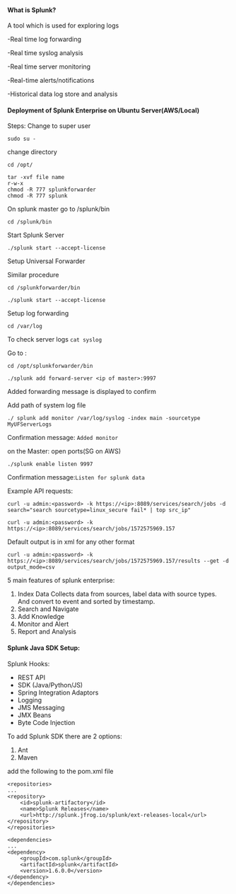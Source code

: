 #### What is Splunk?


A tool which is used for exploring logs

-Real time log forwarding

-Real time syslog analysis

-Real time server monitoring

-Real-time alerts/notifications

-Historical data log store and analysis

#### Deployment of Splunk Enterprise on Ubuntu Server(AWS/Local)

Steps: Change to super user
```
sudo su -
```
change directory 
```angular2
cd /opt/
```

```angular2
tar -xvf file name  
r-w-x
chmod -R 777 splunkforwarder
chmod -R 777 splunk
```

On splunk master go to /splunk/bin

``
cd /splunk/bin
``

Start Splunk Server

``
./splunk start --accept-license
``

Setup Universal Forwarder

Similar procedure 

```
cd /splunkforwarder/bin

./splunk start --accept-license
```
Setup log forwarding

``
cd /var/log
``

To check server logs
``
cat syslog 
``

Go to :

``
cd /opt/splunkforwarder/bin
``

``
./splunk add forward-server <ip of master>:9997
``

Added forwarding message is displayed to confirm

Add path of system log file

``
./ splunk add monitor /var/log/syslog -index main -sourcetype MyUFServerLogs
``

Confirmation message: ``Added monitor``

on the Master:
open ports(SG on AWS)

``
./splunk enable listen 9997
``

Confirmation message:``Listen for splunk data``


Example API requests:

``
curl -u admin:<password> -k https://<ip>:8089/services/search/jobs -d search="search sourcetype=linux_secure fail* | top src_ip"
``

``
curl -u admin:<password> -k https://<ip>:8089/services/search/jobs/1572575969.157
``

Default output is in xml for any other format

``
curl -u admin:<password> -k https://<ip>:8089/services/search/jobs/1572575969.157/results --get -d output_mode=csv 
``

5 main features of splunk enterprise:

1. Index Data
   Collects data from sources, label data with source types. And convert to event and sorted by timestamp.
2. Search and Navigate
3. Add Knowledge
4. Monitor and Alert
5. Report and Analysis


#### Splunk Java SDK Setup:

Splunk Hooks:


- REST API
- SDK (Java/Python/JS)
- Spring Integration Adaptors
- Logging
- JMS Messaging
- JMX Beans
- Byte Code Injection

To add Splunk SDK there are 2 options:
1. Ant
2. Maven


add the following to the pom.xml file
```
<repositories>
...
<repository>
    <id>splunk-artifactory</id>  
    <name>Splunk Releases</name>
    <url>http://splunk.jfrog.io/splunk/ext-releases-local</url>
</repository>
</repositories>

<dependencies>
...
<dependency>
    <groupId>com.splunk</groupId>
    <artifactId>splunk</artifactId>
    <version>1.6.0.0</version>
</dependency>
</dependencies>

```



